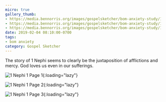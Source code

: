 ```yaml
---
micro: true
gallery_thumb:
- https://media.bennorris.org/images/gospelsketcher/bom-anxiety-study/1-nephi-1-01.jpg
- https://media.bennorris.org/images/gospelsketcher/bom-anxiety-study/1-nephi-1-02.jpg
- https://media.bennorris.org/images/gospelsketcher/bom-anxiety-study/1-nephi-1-03.jpg
date: 2019-02-04 08:10:00-0700
tags:
- bom anxiety
category: Gospel Sketcher
---
```


The story of 1 Nephi seems to clearly be the juxtaposition of afflictions and mercy. God loves us even in our sufferings.

![1 Nephi 1 Page 1](https://media.bennorris.org/images/gospelsketcher/bom-anxiety-study/1-nephi-1-01.jpg){:loading="lazy"}

![1 Nephi 1 Page 2](https://media.bennorris.org/images/gospelsketcher/bom-anxiety-study/1-nephi-1-02.jpg){:loading="lazy"}

![1 Nephi 1 Page 3](https://media.bennorris.org/images/gospelsketcher/bom-anxiety-study/1-nephi-1-03.jpg){:loading="lazy"}